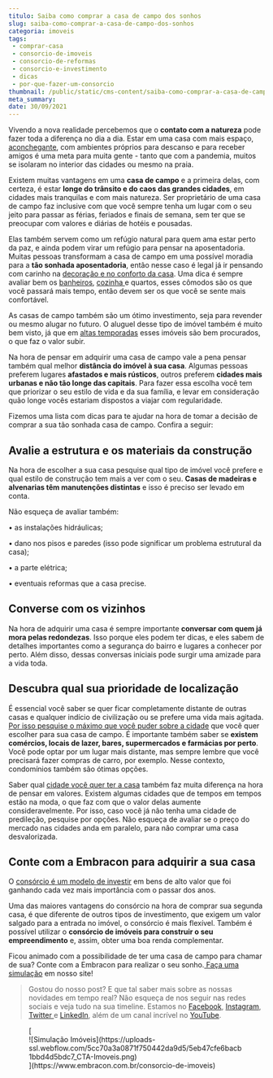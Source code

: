 ```yaml
---
titulo: Saiba como comprar a casa de campo dos sonhos
slug: saiba-como-comprar-a-casa-de-campo-dos-sonhos
categoria: imoveis
tags:
 - comprar-casa
 - consorcio-de-imoveis
 - consorcio-de-reformas
 - consorcio-e-investimento
 - dicas
 - por-que-fazer-um-consorcio
thumbnail: /public/static/cms-content/saiba-como-comprar-a-casa-de-campo-dos-sonhos.jpg
meta_summary: 
date: 30/09/2021
---
```

Vivendo a nova realidade percebemos que o **contato com a natureza** pode fazer toda a diferença no dia a dia. Estar em uma casa com mais espaço, [aconchegante](https://www.embracon.com.br/blog/saiba-quais-sao-as-tendencias-de-reforma-e-decoracao-mais-utilizados-em-2020), com ambientes próprios para descanso e para receber amigos é uma meta para muita gente - tanto que com a pandemia, muitos se isolaram no interior das cidades ou mesmo na praia.

Existem muitas vantagens em uma **casa de campo** e a primeira delas, com certeza, é estar **longe do trânsito e do caos das grandes cidades**, em cidades mais tranquilas e com mais natureza. Ser proprietário de uma casa de campo faz inclusive com que você sempre tenha um lugar com o seu jeito para passar as férias, feriados e finais de semana, sem ter que se preocupar com valores e diárias de hotéis e pousadas.

Elas também servem como um refúgio natural para quem ama estar perto da paz, e ainda podem virar um refúgio para pensar na aposentadoria. Muitas pessoas transformam a casa de campo em uma possível moradia para a **tão sonhada aposentadoria**, então nesse caso é legal já ir pensando com carinho na [decoração e no conforto da casa](https://www.embracon.com.br/blog/estilos-de-decoracao-conheca-os-principais-e-identifique-o-seu). Uma dica é sempre avaliar bem os [banheiros](https://www.embracon.com.br/blog/reforma-de-banheiro-3-dicas-para-fazer-sem-muita-bagunca), [cozinha ](https://www.embracon.com.br/blog/vai-reformar-a-cozinha-confira-as-tendencias)e quartos, esses cômodos são os que você passará mais tempo, então devem ser os que você se sente mais confortável.

As casas de campo também são um ótimo investimento, seja para revender ou mesmo alugar no futuro. O aluguel desse tipo de imóvel também é muito bem visto, já que em [altas temporadas](https://www.embracon.com.br/blog/5-dicas-para-economizar-e-viajar-na-alta-temporada) esses imóveis são bem procurados, o que faz o valor subir.

Na hora de pensar em adquirir uma casa de campo vale a pena pensar também qual melhor **distância do imóvel à sua casa**. Algumas pessoas preferem lugares **afastados e mais rústicos**, outros preferem **cidades mais urbanas e não tão longe das capitais**. Para fazer essa escolha você tem que priorizar o seu estilo de vida e da sua família, e levar em consideração quão longe vocês estariam dispostos a viajar com regularidade.

Fizemos uma lista com dicas para te ajudar na hora de tomar a decisão de comprar a sua tão sonhada casa de campo. Confira a seguir:

Avalie a estrutura e os materiais da construção
-----------------------------------------------

Na hora de escolher a sua casa pesquise qual tipo de imóvel você prefere e qual estilo de construção tem mais a ver com o seu. **Casas de madeiras e alvenarias têm manutenções distintas** e isso é preciso ser levado em conta.

Não esqueça de avaliar também:

 • as instalações hidráulicas;

 • dano nos pisos e paredes (isso pode significar um problema estrutural da casa);

 • a parte elétrica;

 • eventuais reformas que a casa precise.

Converse com os vizinhos
------------------------

Na hora de adquirir uma casa é sempre importante **conversar com quem já mora pelas redondezas**. Isso porque eles podem ter dicas, e eles sabem de detalhes importantes como a segurança do bairro e lugares a conhecer por perto. Além disso, dessas conversas iniciais pode surgir uma amizade para a vida toda.

Descubra qual sua prioridade de localização
-------------------------------------------

É essencial você saber se quer ficar completamente distante de outras casas e qualquer indício de civilização ou se prefere uma vida mais agitada. [Por isso pesquise o máximo que você puder sobre a cidade](https://www.embracon.com.br/blog/conheca-as-melhores-cidades-para-se-viver-no-brasil) que você quer escolher para sua casa de campo. É importante também saber se **existem comércios, locais de lazer, bares, supermercados e farmácias por perto**. Você pode optar por um lugar mais distante, mas sempre lembre que você precisará fazer compras de carro, por exemplo. Nesse contexto, condomínios também são ótimas opções.

Saber qual [cidade você quer ter a casa](https://www.embracon.com.br/blog/busca-de-novas-cidades-para-mais-qualidade-de-vida) também faz muita diferença na hora de pensar em valores. Existem algumas cidades que de tempos em tempos estão na moda, o que faz com que o valor delas aumente consideravelmente. Por isso, caso você já não tenha uma cidade de predileção, pesquise por opções. Não esqueça de avaliar se o preço do mercado nas cidades anda em paralelo, para não comprar uma casa desvalorizada.

Conte com a Embracon para adquirir a sua casa
---------------------------------------------

O [consórcio é um modelo de investir](https://www.embracon.com.br/blog/8-motivos-que-comprovam-que-consorcio-e-investimento) em bens de alto valor que foi ganhando cada vez mais importância com o passar dos anos.

Uma das maiores vantagens do consórcio na hora de comprar sua segunda casa, é que diferente de outros tipos de investimento, que exigem um valor salgado para a entrada no imóvel, o consórcio é mais flexível. Também é possível utilizar o **consórcio de imóveis para construir o seu empreendimento** e, assim, obter uma boa renda complementar.

Ficou animado com a possibilidade de ter uma casa de campo para chamar de sua? Conte com a Embracon para realizar o seu sonho.[ Faça uma simulação](https://www.embracon.com.br/consorcio) em nosso site!

> Gostou do nosso post? E que tal saber mais sobre as nossas novidades em tempo real? Não esqueça de nos seguir nas redes sociais e veja tudo na sua timeline. Estamos no [Facebook](https://www.facebook.com/embracon), [Instagram](https://www.instagram.com/embraconoficial/), [Twitter ](https://twitter.com/Embracon)e [LinkedIn](https://www.linkedin.com/company/embracon-administradora-de-cons-rcio-ltda./), além de um canal incrível no [YouTube](https://www.youtube.com/embracon).

<figure class="w-richtext-figure-type-image w-richtext-align-center">[<div>![Simulação Imóveis](https://uploads-ssl.webflow.com/5cc70a3a0871f750442da9d5/5eb47cfe6bacb1bbd4d5bdc7_CTA-Imoveis.png)</div>](https://www.embracon.com.br/consorcio-de-imoveis)</figure>‍
